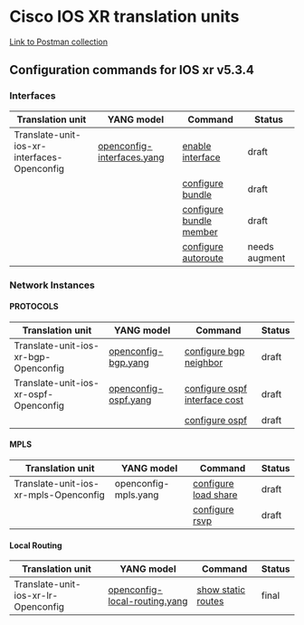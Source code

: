 # Cisco IOS XR translation units

[Link to Postman collection](https://github.com/FRINXio/postman-collections)

## Configuration commands for IOS xr v5.3.4

### Interfaces

| Translation unit  | YANG model |  Command  | Status | 
| ----------------- |------------| --------- | ------ |
| Translate-unit-ios-xr-interfaces-Openconfig | [openconfig-interfaces.yang](https://github.com/FRINXio/openconfig/tree/master/interfaces) | [enable interface](base/enable_interface.md) | draft |
|  | | [configure bundle](base/configure_bundle.md) | draft
|  | | [configure bundle member](base/configure_bundle_member.md) | draft |
|  | | [configure autoroute](base/configure_autoroute.md) | needs augment |

### Network Instances

#### PROTOCOLS

| Translation unit  | YANG model |  Command  | Status | 
| ----------------- |------------| --------- | ------ |
| Translate-unit-ios-xr-bgp-Openconfig | [openconfig-bgp.yang](https://github.com/FRINXio/openconfig/tree/master/bgp) | [configure bgp neighbor](base/configure_bgp_neighbor.md) | draft |
| Translate-unit-ios-xr-ospf-Openconfig | [openconfig-ospf.yang](https://github.com/FRINXio/openconfig/tree/master/ospf) | [configure ospf interface cost](base/configure_ospf_interface_cost.md) | draft |
| | | [configure ospf](base/configure_ospf.md) | draft |

#### MPLS

| Translation unit  | YANG model |  Command  | Status |
| ----------------- |------------| --------- | ------ |
| Translate-unit-ios-xr-mpls-Openconfig | openconfig-mpls.yang | [configure load share](../base/configure_load_share.md) | draft |
| | | [configure rsvp](base/configure_rsvp.md) | draft |

#### Local Routing

| Translation unit  | YANG model |  Command  | Status |
| ----------------- |------------| --------- | ------ |
| Translate-unit-ios-xr-lr-Openconfig | [openconfig-local-routing.yang](https://github.com/FRINXio/openconfig/tree/master/local-routing) | [show static routes](../base/show_static_routes.md) | final |

